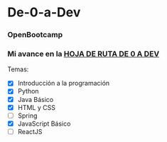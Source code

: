 # De-0-a-Dev
### OpenBootcamp
### Mi avance en la [HOJA DE RUTA DE 0 A DEV](https://campus.open-bootcamp.com/roadmap)

Temas:
- [x] Introducción a la programación
- [x] Python
- [x] Java Básico
- [x] HTML y CSS
- [ ] Spring
- [x] JavaScript Básico
- [ ] ReactJS
